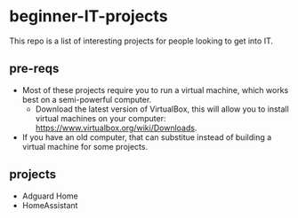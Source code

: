 # beginner-IT-projects
This repo is a list of interesting projects for people looking to get into IT.

## pre-reqs
- Most of these projects require you to run a virtual machine, which works best on a semi-powerful computer.
  - Download the latest version of VirtualBox, this will allow you to install virtual machines on your computer: https://www.virtualbox.org/wiki/Downloads.
- If you have an old computer, that can substitue instead of building a virtual machine for some projects.

## projects
- Adguard Home
- HomeAssistant
